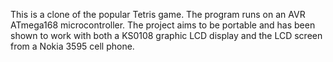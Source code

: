 This is a clone of the popular Tetris game. The program runs on an AVR ATmega168 microcontroller. The project aims to be portable and has been shown to work with both a KS0108 graphic LCD display and the LCD screen from a Nokia 3595 cell phone.